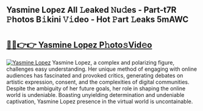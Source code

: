 ## Yasmine Lopez All 𝙻eaked 𝙽u𝚍es - Part-t7R 𝙿hotos B𝚒kini 𝚅𝚒deo - Hot 𝙿art 𝙻eaks 5mAWC

# <h2><a href="http://ld6vhf.urlbe.top/?page=Yasmine+Lopez">🔗🔗👉👉 Yasmine Lopez P𝚑oto𝚜Vid𝚎o</a></h2>

[![Yasmine Lopez](https://i.imgur.com/eBuTRDB.gif)](http://ld6vhf.urlbe.top/?page=Yasmine+Lopez)
Yasmine Lopez, a complex and polarizing figure, challenges easy understanding. Her unique method of engaging with online audiences has fascinated and provoked critics, generating debates on artistic expression, consent, and the complexities of digital communities. Despite the ambiguity of her future goals, her role in shaping the online world is undeniable. Boasting unyielding determination and undeniable captivation, Yasmine Lopez presence in the virtual world is uncontainable.
